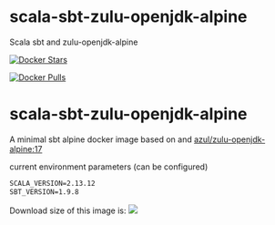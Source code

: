 # scala-sbt-zulu-openjdk-alpine
Scala sbt and zulu-openjdk-alpine


[![Docker Stars](https://img.shields.io/docker/stars/harrylaou/scala-sbt-zulu-openjdk-alpine.svg?style=flat-square)](https://hub.docker.com/r/harrylaou/scala-sbt-zulu-openjdk-alpine/)

[![Docker Pulls](https://img.shields.io/docker/pulls/harrylaou/scala-sbt-zulu-openjdk-alpine.svg?style=flat-square)](https://hub.docker.com/r/harrylaou/scala-sbt-zulu-openjdk-alpine/)

# scala-sbt-zulu-openjdk-alpine

A minimal sbt alpine docker image based on  and [azul/zulu-openjdk-alpine:17](https://hub.docker.com/r/azul/zulu-openjdk-alpine/tags?page=1&name=11)

current environment parameters (can be configured)

```dockerfile
SCALA_VERSION=2.13.12
SBT_VERSION=1.9.8
```






Download size of this image is:
[![](https://images.microbadger.com/badges/image/harrylaou/scala-sbt-zulu-openjdk-alpine.svg)](https://microbadger.com/images/harrylaou/scala-sbt-zulu-openjdk-alpine "Get your own image badge on microbadger.com")
